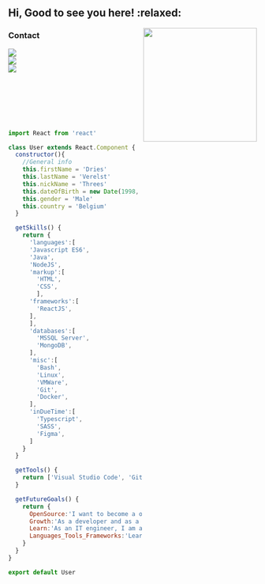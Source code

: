 <h2>Hi, Good to see you here! :relaxed:</h2>
<img align='right' src="https://media.giphy.com/media/l46ChKeGsmsfE3Un6/source.gif" width="230" />

<h3>Contact</h3>
<a href="https://twitter.com/_Droes_">
  <img src="https://img.shields.io/twitter/follow/_Droes_?style=social"/>
</a>

<br />

<a href="https://www.linkedin.com/in/dries-verelst/">
  <img src="https://img.shields.io/badge/-Dries Verelst-blue?style=flat-square&logo=Linkedin&logoColor=white&link=https://www.linkedin.com/in/dries-verelst/"/>
</a>

<br />

<a href="https://github.com/threes-was-taken">
  <img src="https://img.shields.io/github/followers/threes-was-taken?label=follow&style=social"/>
</a>
<br />
<br />
<br />
<br />
<br />
<br />
<br />

```javascript
import React from 'react'

class User extends React.Component {
  constructor(){
    //General info
    this.firstName = 'Dries'
    this.lastName = 'Verelst'
    this.nickName = 'Threes'
    this.dateOfBirth = new Date(1998, 6, 18) // JS counts months 0-based (0 being Jan, 11 being Dec)
    this.gender = 'Male'
    this.country = 'Belgium'
  }

  getSkills() {
    return {
      'languages':[
      'Javascript ES6',
      'Java',
      'NodeJS',
      'markup':[
        'HTML',
        'CSS',  
        ],
      'frameworks':[
        'ReactJS',
      ],
      ],
      'databases':[
        'MSSQL Server',
        'MongoDB',
      ],
      'misc':[
        'Bash',
        'Linux',
        'VMWare',
        'Git',
        'Docker',
      ],
      'inDueTime':[
        'Typescript',
        'SASS',
        'Figma',
      ]
    }
  }

  getTools() {
    return ['Visual Studio Code', 'GitKraken', 'CodePen.io']
  }

  getFutureGoals() {
    return {
      OpenSource:'I want to become a open sourcerer in my free time',
      Growth:'As a developer and as a human',
      Learn:'As an IT engineer, I am an eternal student',
      Languages_Tools_Frameworks:'Learn Typescript, SASS & Figma'
    }
  }
}

export default User
```
